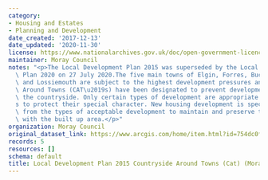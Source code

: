 ```yaml
---
category:
- Housing and Estates
- Planning and Development
date_created: '2017-12-13'
date_updated: '2020-11-30'
license: https://www.nationalarchives.gov.uk/doc/open-government-licence/version/3/
maintainer: Moray Council
notes: "<p>The Local Development Plan 2015 was superseded by the Local Development\
  \ Plan 2020 on 27 July 2020.The five main towns of Elgin, Forres, Buckie, Keith\
  \ and Lossiemouth are subject to the highest development pressures and Countryside\
  \ Around Towns (CAT\u2019s) have been designated to prevent development sprawl into\
  \ the countryside. Only certain types of development are appropriate within CAT\u2019\
  s to protect their special character. New housing development is specifically excluded\
  \ from the types of acceptable development to maintain and preserve the distinction\
  \ with the built up area.</p>"
organization: Moray Council
original_dataset_link: https://www.arcgis.com/home/item.html?id=754dc0fc293a43d3acf2c81f2a8bc705
records: 5
resources: []
schema: default
title: Local Development Plan 2015 Countryside Around Towns (Cat) (Moray)
---
```

